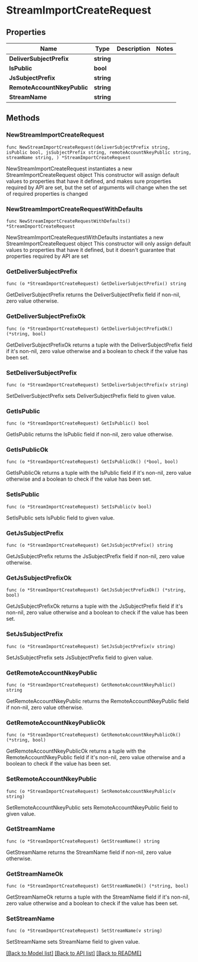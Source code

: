 # StreamImportCreateRequest

## Properties

Name | Type | Description | Notes
------------ | ------------- | ------------- | -------------
**DeliverSubjectPrefix** | **string** |  | 
**IsPublic** | **bool** |  | 
**JsSubjectPrefix** | **string** |  | 
**RemoteAccountNkeyPublic** | **string** |  | 
**StreamName** | **string** |  | 

## Methods

### NewStreamImportCreateRequest

`func NewStreamImportCreateRequest(deliverSubjectPrefix string, isPublic bool, jsSubjectPrefix string, remoteAccountNkeyPublic string, streamName string, ) *StreamImportCreateRequest`

NewStreamImportCreateRequest instantiates a new StreamImportCreateRequest object
This constructor will assign default values to properties that have it defined,
and makes sure properties required by API are set, but the set of arguments
will change when the set of required properties is changed

### NewStreamImportCreateRequestWithDefaults

`func NewStreamImportCreateRequestWithDefaults() *StreamImportCreateRequest`

NewStreamImportCreateRequestWithDefaults instantiates a new StreamImportCreateRequest object
This constructor will only assign default values to properties that have it defined,
but it doesn't guarantee that properties required by API are set

### GetDeliverSubjectPrefix

`func (o *StreamImportCreateRequest) GetDeliverSubjectPrefix() string`

GetDeliverSubjectPrefix returns the DeliverSubjectPrefix field if non-nil, zero value otherwise.

### GetDeliverSubjectPrefixOk

`func (o *StreamImportCreateRequest) GetDeliverSubjectPrefixOk() (*string, bool)`

GetDeliverSubjectPrefixOk returns a tuple with the DeliverSubjectPrefix field if it's non-nil, zero value otherwise
and a boolean to check if the value has been set.

### SetDeliverSubjectPrefix

`func (o *StreamImportCreateRequest) SetDeliverSubjectPrefix(v string)`

SetDeliverSubjectPrefix sets DeliverSubjectPrefix field to given value.


### GetIsPublic

`func (o *StreamImportCreateRequest) GetIsPublic() bool`

GetIsPublic returns the IsPublic field if non-nil, zero value otherwise.

### GetIsPublicOk

`func (o *StreamImportCreateRequest) GetIsPublicOk() (*bool, bool)`

GetIsPublicOk returns a tuple with the IsPublic field if it's non-nil, zero value otherwise
and a boolean to check if the value has been set.

### SetIsPublic

`func (o *StreamImportCreateRequest) SetIsPublic(v bool)`

SetIsPublic sets IsPublic field to given value.


### GetJsSubjectPrefix

`func (o *StreamImportCreateRequest) GetJsSubjectPrefix() string`

GetJsSubjectPrefix returns the JsSubjectPrefix field if non-nil, zero value otherwise.

### GetJsSubjectPrefixOk

`func (o *StreamImportCreateRequest) GetJsSubjectPrefixOk() (*string, bool)`

GetJsSubjectPrefixOk returns a tuple with the JsSubjectPrefix field if it's non-nil, zero value otherwise
and a boolean to check if the value has been set.

### SetJsSubjectPrefix

`func (o *StreamImportCreateRequest) SetJsSubjectPrefix(v string)`

SetJsSubjectPrefix sets JsSubjectPrefix field to given value.


### GetRemoteAccountNkeyPublic

`func (o *StreamImportCreateRequest) GetRemoteAccountNkeyPublic() string`

GetRemoteAccountNkeyPublic returns the RemoteAccountNkeyPublic field if non-nil, zero value otherwise.

### GetRemoteAccountNkeyPublicOk

`func (o *StreamImportCreateRequest) GetRemoteAccountNkeyPublicOk() (*string, bool)`

GetRemoteAccountNkeyPublicOk returns a tuple with the RemoteAccountNkeyPublic field if it's non-nil, zero value otherwise
and a boolean to check if the value has been set.

### SetRemoteAccountNkeyPublic

`func (o *StreamImportCreateRequest) SetRemoteAccountNkeyPublic(v string)`

SetRemoteAccountNkeyPublic sets RemoteAccountNkeyPublic field to given value.


### GetStreamName

`func (o *StreamImportCreateRequest) GetStreamName() string`

GetStreamName returns the StreamName field if non-nil, zero value otherwise.

### GetStreamNameOk

`func (o *StreamImportCreateRequest) GetStreamNameOk() (*string, bool)`

GetStreamNameOk returns a tuple with the StreamName field if it's non-nil, zero value otherwise
and a boolean to check if the value has been set.

### SetStreamName

`func (o *StreamImportCreateRequest) SetStreamName(v string)`

SetStreamName sets StreamName field to given value.



[[Back to Model list]](../README.md#documentation-for-models) [[Back to API list]](../README.md#documentation-for-api-endpoints) [[Back to README]](../README.md)


